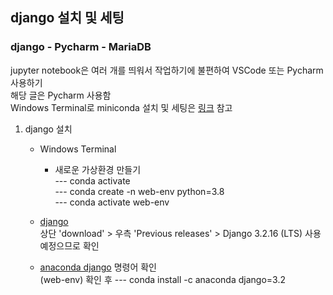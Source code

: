 ## django 설치 및 세팅
### django - Pycharm - MariaDB   
jupyter notebook은 여러 개를 띄워서 작업하기에 불편하여 VSCode 또는 Pycharm 사용하기   
해당 글은 Pycharm 사용함   
Windows Terminal로 miniconda 설치 및 세팅은 [링크](https://github.com/Son-Sumin/ml_dl/blob/main/%EC%B4%88%EA%B8%B0%EC%84%A4%EC%A0%95.md) 참고

1. django 설치   
   - Windows Terminal   
     - 새로운 가상환경 만들기   
      --- conda activate   
      --- conda create -n web-env python=3.8   
      --- conda activate web-env   
      
    - [django](https://www.djangoproject.com/)   
      상단 'download' > 우측 'Previous releases' > Django 3.2.16 (LTS) 사용 예정으므로 확인   
    - [anaconda django](https://anaconda.org/anaconda/django) 명령어 확인   
      (web-env) 확인 후
      --- conda install -c anaconda django=3.2  
